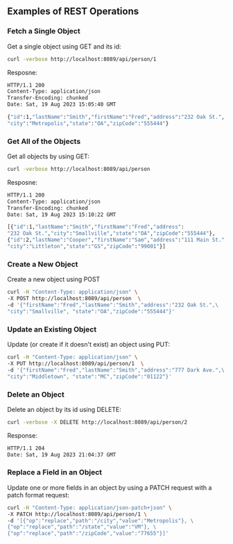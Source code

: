 ## Examples of REST Operations


### Fetch a Single Object
Get a single object using GET and its id:
```bash
curl -verbose http://localhost:8089/api/person/1
```
Resposne:
```bash
HTTP/1.1 200 
Content-Type: application/json
Transfer-Encoding: chunked
Date: Sat, 19 Aug 2023 15:05:40 GMT

{"id":1,"lastName":"Smith","firstName":"Fred","address":"232 Oak St.",
"city":"Metropolis","state":"OA","zipCode":"555444"}
```

### Get All of the Objects
Get all objects by using GET:
```bash
curl -verbose http://localhost:8089/api/person
```
Resposne:
```bash
HTTP/1.1 200 
Content-Type: application/json
Transfer-Encoding: chunked
Date: Sat, 19 Aug 2023 15:10:22 GMT

[{"id":1,"lastName":"Smith","firstName":"Fred","address":
"232 Oak St.","city":"Smallville","state":"OA","zipCode":"555444"},
{"id":2,"lastName":"Cooper","firstName":"Sam","address":"111 Main St.",
"city":"Littleton","state":"GS","zipCode":"99001"}]
```
### Create a New Object
Create a new object using POST
```bash
curl -H "Content-Type: application/json" \
-X POST http://localhost:8089/api/person  \
-d '{"firstName":"Fred","lastName":"Smith","address":"232 Oak St.",\
"city":"Smallville", "state":"OA","zipCode":"555444"}'
```

### Update an Existing Object
Update (or create if it doesn't exist) an object using PUT:
```bash
curl -H "Content-Type: application/json" \
-X PUT http://localhost:8089/api/person/1  \
-d '{"firstName":"Fred","lastName":"Smith","address":"777 Dark Ave.",\
"city":"Middletown", "state":"MC","zipCode":"01122"}'
```
### Delete an Object
Delete an object by  its id using DELETE:
```bash
curl -verbose -X DELETE http://localhost:8089/api/person/2
```
Response:
```bash
HTTP/1.1 204 
Date: Sat, 19 Aug 2023 21:04:37 GMT
```
### Replace a Field in an Object
Update one or more fields in an object 
by using a PATCH request with a patch format request:
```bash
curl -H "Content-Type: application/json-patch+json" \
-X PATCH http://localhost:8089/api/person/1 \
-d '[{"op":"replace","path":"/city","value":"Metropolis"}, \
{"op":"replace","path":"/state","value":"VM"}, \
{"op":"replace","path":"/zipCode","value":"77655"}]'
```


